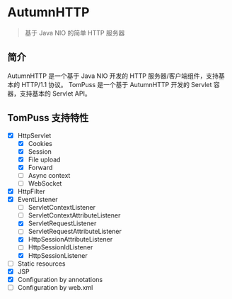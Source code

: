 # AutumnHTTP
> 基于 Java NIO 的简单 HTTP 服务器

## 简介
AutumnHTTP 是一个基于 Java NIO 开发的 HTTP 服务器/客户端组件，支持基本的 HTTP/1.1 协议。
TomPuss 是一个基于 AutumnHTTP 开发的 Servlet 容器，支持基本的 Servlet API。

## TomPuss 支持特性
- [x] HttpServlet
    - [x] Cookies
    - [x] Session
    - [x] File upload
    - [x] Forward
    - [ ] Async context
    - [ ] WebSocket
- [x] HttpFilter
- [x] EventListener
    - [ ] ServletContextListener
    - [ ] ServletContextAttributeListener
    - [x] ServletRequestListener
    - [ ] ServletRequestAttributeListener
    - [x] HttpSessionAttributeListener
    - [ ] HttpSessionIdListener
    - [x] HttpSessionListener
- [ ] Static resources
- [x] JSP
- [x] Configuration by annotations
- [ ] Configuration by web.xml
